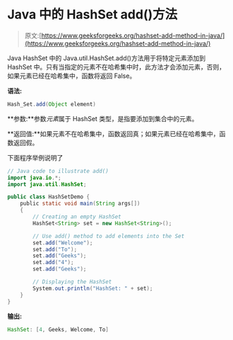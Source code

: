 # Java 中的 HashSet add()方法

> 原文:[https://www.geeksforgeeks.org/hashset-add-method-in-java/](https://www.geeksforgeeks.org/hashset-add-method-in-java/)

Java HashSet 中的 Java.util.HashSet.add()方法用于将特定元素添加到 HashSet 中。只有当指定的元素不在哈希集中时，此方法才会添加元素，否则，如果元素已经在哈希集中，函数将返回 False。

**语法:**

```java
Hash_Set.add(Object element)
```

**参数:**参数*元素*属于 HashSet 类型，是指要添加到集合中的元素。

**返回值:**如果元素不在哈希集中，函数返回真；如果元素已经在哈希集中，函数返回假。

下面程序举例说明了

```java
// Java code to illustrate add()
import java.io.*;
import java.util.HashSet;

public class HashSetDemo {
    public static void main(String args[])
    {
        // Creating an empty HashSet
        HashSet<String> set = new HashSet<String>();

        // Use add() method to add elements into the Set
        set.add("Welcome");
        set.add("To");
        set.add("Geeks");
        set.add("4");
        set.add("Geeks");

        // Displaying the HashSet
        System.out.println("HashSet: " + set);
    }
}
```

**输出:**

```java
HashSet: [4, Geeks, Welcome, To]

```